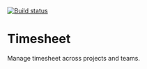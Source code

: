 [![Build status](https://ci.appveyor.com/api/projects/status/xw722wuqij1pmbid?svg=true)](https://ci.appveyor.com/project/aert/timesheet)

# Timesheet
Manage timesheet across projects and teams.
